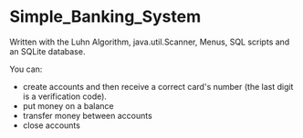 # Simple_Banking_System
Written with the Luhn Algorithm, java.util.Scanner, Menus, SQL scripts and an SQLite database.

You can:
  - create accounts and then receive a correct card's number (the last digit is a verification code).
  - put money on a balance
  - transfer money between accounts
  - close accounts
